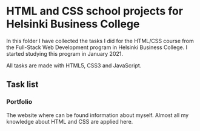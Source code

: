 # HTML and CSS school projects for Helsinki Business College

In this folder I have collected the tasks I did for the HTML/CSS course from the Full-Stack Web Development program in Helsinki Business College. I started studying this program in January 2021.

All tasks are made with HTML5, CSS3 and JavaScript.

## Task list

### Portfolio

The website where can be found information about myself. Almost all my knowledge about HTML and CSS are applied here.

###

